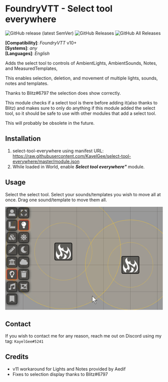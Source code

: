 # FoundryVTT - Select tool everywhere

![GitHub release (latest SemVer)](https://img.shields.io/github/v/release/KayelGee/select-tool-everywhere?style=for-the-badge)
![GitHub Releases](https://img.shields.io/github/downloads/KayelGee/select-tool-everywhere/latest/total?style=for-the-badge)
![GitHub All Releases](https://img.shields.io/github/downloads/KayelGee/select-tool-everywhere/total?style=for-the-badge&label=Downloads+total)

**[Compatibility]**: _FoundryVTT_ v10+  
**[Systems]**: _any_  
**[Languages]**: _English_

Adds the select tool to controls of AmbientLights, AmbientSounds, Notes, and MeasuredTemplates,

This enables selection, deletion, and movement of multiple lights, sounds, notes and templates.

Thanks to Blitz#6797 the selection does show correctly.

This module checks if a select tool is there before adding it(also thanks to Blitz) and makes sure to only do anything if this module added the select tool, so it should be safe to use with other modules that add a select tool.

This will probably be obsolete in the future.

## Installation

1. select-tool-everywhere using manifest URL: https://raw.githubusercontent.com/KayelGee/select-tool-everywhere/master/module.json
2. While loaded in World, enable **_Select tool everywhere"_** module.

## Usage

Select the select tool. Select your sounds/templates you wish to move all at once. Drag one sound/template to move them all.

![](select-tool-everywhere.gif)

## Contact

If you wish to contact me for any reason, reach me out on Discord using my tag: `KayelGee#5241`

## Credits

- v11 workaround for Lights and Notes provided by Aedif
- Fixes to selection display thanks to Blitz#6797
